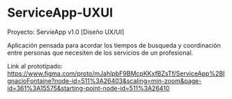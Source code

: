 # ServiceApp-UXUI
Proyecto: ServieApp v1.0 [Diseño UX/UI]

Aplicación pensada para acordar los tiempos de busqueda y coordinación entre personas que necesiten de los servicios de un profesional.

Link al prototipado: https://www.figma.com/proto/mJahIpbF9BMcpKKxfBZsTf/ServiceApp%2BIgnacioFontaine?node-id=511%3A26403&scaling=min-zoom&page-id=361%3A15575&starting-point-node-id=511%3A26410
